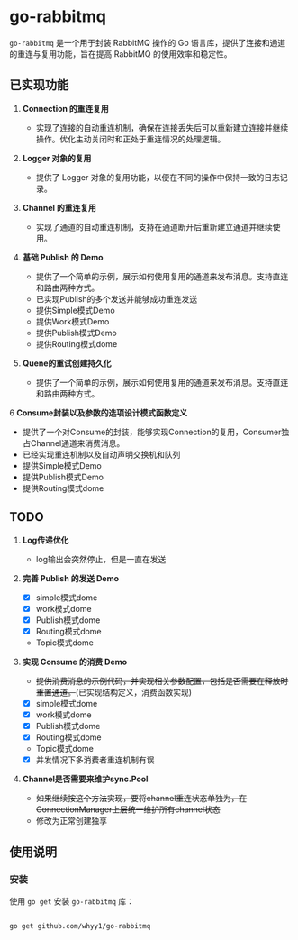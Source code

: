 # go-rabbitmq

`go-rabbitmq` 是一个用于封装 RabbitMQ 操作的 Go 语言库，提供了连接和通道的重连与复用功能，旨在提高 RabbitMQ 的使用效率和稳定性。

## 已实现功能

1. **Connection 的重连复用**
    - 实现了连接的自动重连机制，确保在连接丢失后可以重新建立连接并继续操作。优化主动关闭时和正处于重连情况的处理逻辑。

2. **Logger 对象的复用**
    - 提供了 Logger 对象的复用功能，以便在不同的操作中保持一致的日志记录。

3. **Channel 的重连复用**
    - 实现了通道的自动重连机制，支持在通道断开后重新建立通道并继续使用。

4. **基础 Publish 的 Demo**
   - 提供了一个简单的示例，展示如何使用复用的通道来发布消息。支持直连和路由两种方式。
   - 已实现Publish的多个发送并能够成功重连发送
   - 提供Simple模式Demo
   - 提供Work模式Demo
   - 提供Publish模式Demo
   - 提供Routing模式dome

5. **Quene的重试创建持久化**
   - 提供了一个简单的示例，展示如何使用复用的通道来发布消息。支持直连和路由两种方式。

6 **Consume封装以及参数的选项设计模式函数定义**
   - 提供了一个对Consume的封装，能够实现Connection的复用，Consumer独占Channel通道来消费消息。
   - 已经实现重连机制以及自动声明交换机和队列
   - 提供Simple模式Demo
   - 提供Publish模式Demo
   - 提供Routing模式dome
   

## TODO

1. **Log传递优化**
    - log输出会突然停止，但是一直在发送

2. **完善 Publish 的发送 Demo**
   - [x] simple模式dome
   - [x] work模式dome
   - [x] Publish模式dome
   - [x] Routing模式dome
    - Topic模式dome

3. **实现 Consume 的消费 Demo**
   - ~~提供消费消息的示例代码，并实现相关参数配置，包括是否需要在释放时重置通道。~~(已实现结构定义，消费函数实现)
   - [x] simple模式dome
   - [x] work模式dome
   - [x] Publish模式dome
   - [x] Routing模式dome
   - Topic模式dome
   - [x] 并发情况下多消费者重连机制有误
   
4. **Channel是否需要来维护sync.Pool**
   - ~~如果继续按这个方法实现，要将channel重连状态单独为，在ConnectionManager上层统一维护所有channel状态~~
   - 修改为正常创建独享

## 使用说明

### 安装

使用 `go get` 安装 `go-rabbitmq` 库：

```sh

go get github.com/whyy1/go-rabbitmq
